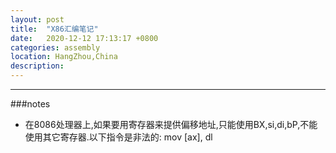 ```yaml
---
layout: post
title:  "X86汇编笔记"
date:   2020-12-12 17:13:17 +0800
categories: assembly 
location: HangZhou,China 
description:  
---
```

---

###notes

* 在8086处理器上,如果要用寄存器来提供偏移地址,只能使用BX,si,di,bP,不能使用其它寄存器.以下指令是非法的: mov [ax], dl

